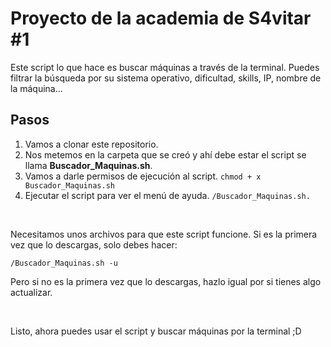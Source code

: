 # Proyecto de la academia de S4vitar #1

Este script lo que hace es buscar máquinas a través de la terminal. Puedes filtrar la búsqueda por su sistema operativo, dificultad, skills, IP, nombre de la máquina...

## Pasos

1. Vamos a clonar este repositorio.
2. Nos metemos en la carpeta que se creó y ahí debe estar el script se llama **Buscador_Maquinas.sh**.
3. Vamos a darle permisos de ejecución al script. `chmod + x Buscador_Maquinas.sh`
4. Ejecutar el script para ver el menú de ayuda. `/Buscador_Maquinas.sh.`

<br>

Necesitamos unos archivos para que este script funcione. Si es la primera vez que lo descargas, solo debes hacer:
 
`/Buscador_Maquinas.sh -u`

Pero si no es la primera vez que lo descargas, hazlo igual por si tienes algo actualizar.

<br>

Listo, ahora puedes usar el script y buscar máquinas por la terminal  ;D

